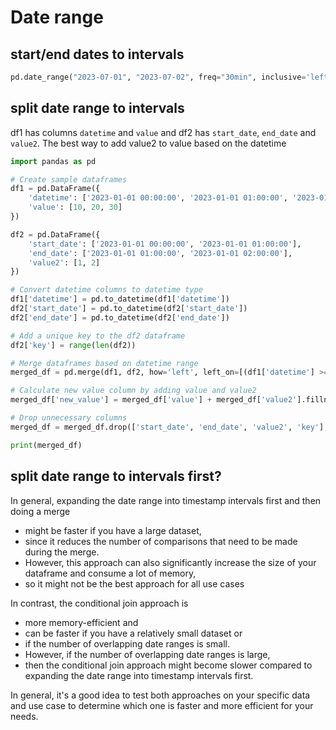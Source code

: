 # Date range

## start/end dates to intervals
```py
pd.date_range("2023-07-01", "2023-07-02", freq="30min", inclusive='left')
```

## split date range to intervals
df1 has columns `datetime` and `value` and df2 has `start_date`, `end_date` and `value2`.
The best way to add value2 to value based on the datetime
```py
import pandas as pd

# Create sample dataframes
df1 = pd.DataFrame({
    'datetime': ['2023-01-01 00:00:00', '2023-01-01 01:00:00', '2023-01-01 02:00:00'],
    'value': [10, 20, 30]
})

df2 = pd.DataFrame({
    'start_date': ['2023-01-01 00:00:00', '2023-01-01 01:00:00'],
    'end_date': ['2023-01-01 01:00:00', '2023-01-01 02:00:00'],
    'value2': [1, 2]
})

# Convert datetime columns to datetime type
df1['datetime'] = pd.to_datetime(df1['datetime'])
df2['start_date'] = pd.to_datetime(df2['start_date'])
df2['end_date'] = pd.to_datetime(df2['end_date'])

# Add a unique key to the df2 dataframe
df2['key'] = range(len(df2))

# Merge dataframes based on datetime range
merged_df = pd.merge(df1, df2, how='left', left_on=[(df1['datetime'] >= df2['start_date']) & (df1['datetime'] <= df2['end_date'])], right_on=['key'])

# Calculate new value column by adding value and value2
merged_df['new_value'] = merged_df['value'] + merged_df['value2'].fillna(0)

# Drop unnecessary columns
merged_df = merged_df.drop(['start_date', 'end_date', 'value2', 'key'], axis=1)

print(merged_df)
```

## split date range to intervals first?
In general, expanding the date range into timestamp intervals first and then doing a merge
- might be faster if you have a large dataset,
- since it reduces the number of comparisons that need to be made during the merge.
- However, this approach can also significantly increase the size of your dataframe and consume a lot of memory,
- so it might not be the best approach for all use cases

In contrast, the conditional join approach is
- more memory-efficient and
- can be faster if you have a relatively small dataset or
- if the number of overlapping date ranges is small.
- However, if the number of overlapping date ranges is large,
- then the conditional join approach might become slower compared to expanding the date range into timestamp intervals first.

In general, it's a good idea to test both approaches on your specific data and use case to determine which one is faster and more efficient for your needs.
